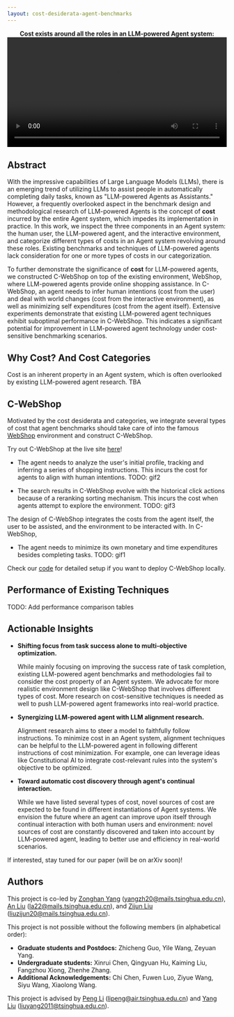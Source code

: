 ```yaml
---
layout: cost-desiderata-agent-benchmarks
---
```


<div style="text-align:center;">
<b>Cost exists around all the roles in an LLM-powered Agent system: </b>
</div>

<video controls width="100%">
<source src="assets/static/vid-1.mp4" type="video/mp4">
</video>

## Abstract

With the impressive capabilities of Large Language Models (LLMs), there is an emerging trend of utilizing LLMs to assist people in automatically completing daily tasks, known as "LLM-powered Agents as Assistants." However, a frequently overlooked aspect in the benchmark design and methodological research of LLM-powered Agents is the concept of **cost** incurred by the entire Agent system, which impedes its implementation in practice. In this work, we inspect the three components in an Agent system: the human user, the LLM-powered agent, and the interactive environment, and categorize different types of costs in an Agent system revolving around these roles. Existing benchmarks and techniques of LLM-powered agents lack consideration for one or more types of costs in our categorization.

To further demonstrate the significance of **cost** for LLM-powered agents, we constructed C-WebShop on top of the existing environment, WebShop, where LLM-powered agents provide online shopping assistance. In C-WebShop, an agent needs to infer human intentions (cost from the user) and deal with world changes (cost from the interactive environment), as well as minimizing self expenditures (cost from the agent itself). Extensive experiments demonstrate that existing LLM-powered agent techniques exhibit suboptimal performance in C-WebShop. This indicates a significant potential for improvement in LLM-powered agent technology under cost-sensitive benchmarking scenarios.

## Why Cost? And Cost Categories

Cost is an inherent property in an Agent system, which is often overlooked by existing LLM-powered agent research. TBA

## C-WebShop

Motivated by the cost desiderata and categories, we integrate several types of cost that agent benchmarks should take care of into the famous [WebShop](https://webshop-pnlp.github.io/) environment and construct C-WebShop.

Try out C-WebShop at the live site [here](http://49.232.144.86:5000)!

- The agent needs to analyze the user's initial profile, tracking and inferring a series of shopping instructions. This incurs the cost for agents to align with human intentions.
TODO: gif2

- The search results in C-WebShop evolve with the historical click actions because of a reranking sorting mechanism. This incurs the cost when agents attempt to explore the environment.
TODO: gif3

The design of C-WebShop integrates the costs from the agent itself, the user to be assisted, and the environment to be interacted with. In C-WebShop, 
- The agent needs to minimize its own monetary and time expenditures besides completing tasks.
TODO: gif1

Check our [code]() for detailed setup if you want to deploy C-WebShop locally.

## Performance of Existing Techniques

TODO: Add performance comparison tables

## Actionable Insights

- **Shifting focus from task success alone to multi-objective optimization.**

   While mainly focusing on improving the success rate of task completion, existing LLM-powered agent benchmarks and methodologies fail to consider the cost property of an Agent system. We advocate for more realistic environment design like C-WebShop that involves different types of cost. More research on cost-sensitive techniques is needed as well to push LLM-powered agent frameworks into real-world practice.

- **Synergizing LLM-powered agent with LLM alignment research.**

   Alignment research aims to steer a model to faithfully follow instructions. To minimize cost in an Agent system, alignment techniques can be helpful to the LLM-powered agent in following different instructions of cost minimization. For example, one can leverage ideas like Constitutional AI to integrate cost-relevant rules into the system's objective to be optimized.

- **Toward automatic cost discovery through agent's continual interaction.**

   While we have listed several types of cost, novel sources of cost are expected to be found in different instantiations of Agent systems. We envision the future where an agent can improve upon itself through continual interaction with both human users and environment: novel sources of cost are constantly discovered and taken into account by LLM-powered agent, leading to better use and efficiency in real-world scenarios.

If interested, stay tuned for our paper (will be on arXiv soon)!

## Authors

This project is co-led by [Zonghan Yang](https://minicheshire.github.io) (yangzh20@mails.tsinghua.edu.cn), [An Liu](https://github.com/xxmlala) (la22@mails.tsinghua.edu.cn), and [Zijun Liu](https://github.com/BBQGOD) (liuzijun20@mails.tsinghua.edu.cn). 

This project is not possible without the following members (in alphabetical order):
- **Graduate students and Postdocs:** Zhicheng Guo, Yile Wang, Zeyuan Yang.
- **Undergraduate students:** Xinrui Chen, Qingyuan Hu, Kaiming Liu, Fangzhou Xiong, Zhenhe Zhang.
- **Additional Acknowledgements:** Chi Chen, Fuwen Luo, Ziyue Wang, Siyu Wang, Xiaolong Wang.

This project is advised by [Peng Li](https://www.lpeng.net/) (lipeng@air.tsinghua.edu.cn) and [Yang Liu](https://nlp.csai.tsinghua.edu.cn/~ly) (liuyang2011@tsinghua.edu.cn). 